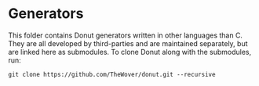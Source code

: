 # Generators

This folder contains Donut generators written in other languages than C. They are all developed by third-parties and are maintained separately, but are linked here as submodules. To clone Donut along with the submodules, run:

```
git clone https://github.com/TheWover/donut.git --recursive
```